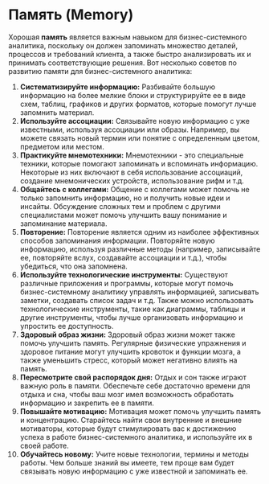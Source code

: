 # Память (Memory)

Хорошая **память** является важным навыком для бизнес-системного аналитика, поскольку он должен запоминать множество деталей, процессов и требований клиента, а также быстро анализировать их и принимать соответствующие решения. Вот несколько советов по развитию памяти для бизнес-системного аналитика:

1. **Систематизируйте информацию:** Разбивайте большую информацию на более мелкие блоки и структурируйте ее в виде схем, таблиц, графиков и других форматов, которые помогут лучше запомнить материал.
2. **Используйте ассоциации:** Связывайте новую информацию с уже известными, используя ассоциации или образы. Например, вы можете связать новый термин или понятие с определенным цветом, предметом или местом.
3. **Практикуйте мнемотехники:** Мнемотехники - это специальные техники, которые помогают запоминать и вспоминать информацию. Некоторые из них включают в себя использование ассоциаций, создание мнемонических устройств, использование рифм и т.д.
4. **Общайтесь с коллегами:** Общение с коллегами может помочь не только запомнить информацию, но и получить новые идеи и инсайты. Обсуждение сложных тем и проблем с другими специалистами может помочь улучшить вашу понимание и запоминание материала.
5. **Повторение:** Повторение является одним из наиболее эффективных способов запоминания информации. Повторяйте новую информацию, используя различные методы (например, записывайте ее, повторяйте вслух, создавайте ассоциации и т.д.), чтобы убедиться, что она запомнена.
6. **Используйте технологические инструменты:** Существуют различные приложения и программы, которые могут помочь бизнес-системному аналитику управлять информацией, записывать заметки, создавать список задач и т.д. Также можно использовать технологические инструменты, такие как диаграммы, таблицы и другие инструменты, чтобы лучше организовать информацию и упростить ее доступность.
7. **Здоровый образ жизни:** Здоровый образ жизни может также помочь улучшить память. Регулярные физические упражнения и здоровое питание могут улучшить кровоток и функции мозга, а также уменьшить стресс, который может негативно влиять на память.
8. **Пересмотрите свой распорядок дня:** Отдых и сон также играют важную роль в памяти. Обеспечьте себе достаточно времени для отдыха и сна, чтобы ваш мозг имел возможность обработать информацию и закрепить ее в памяти.
9. **Повышайте мотивацию:** Мотивация может помочь улучшить память и концентрацию. Старайтесь найти свои внутренние и внешние мотиваторы, которые будут стимулировать вас к достижению успеха в работе бизнес-системного аналитика, и используйте их в своей работе.
10. **Обучайтесь новому:** Учите новые технологии, термины и методы работы. Чем больше знаний вы имеете, тем проще вам будет связывать новую информацию с уже известной и запоминать ее.
